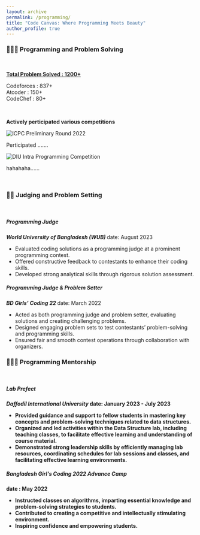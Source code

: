 ```yaml
---
layout: archive
permalink: /programming/
title: "Code Canvas: Where Programming Meets Beauty"
author_profile: true
---
```


<h3>👨🏻‍💻 Programming and Problem Solving</h3>

<br>

<b> [Total Problem Solved : 1200+](https://www.stopstalk.com/user/profile/roar00) </b>

Codeforces : 837+ <br>
Atcoder : 150+ <br>
CodeChef : 80+ <br>

<br>

<b> Actively perticipated various competitions </b> 
<br>

<img title="ICPC Preliminary Round 2022"  src="perfirst.jpeg">
<br>

Perticipated .......

<img title="DIU Intra Programming Competition" src="per1.jpg">

hahahaha......

<br>

<h3>🧑‍⚖️ Judging and Problem Setting </h3><br>
<h5>Programming Judge</h5>
<b><i> World University of Bangladesh (WUB) </i></b> 
date: August 2023
<ul>
  <li>Evaluated coding solutions as a programming judge at a prominent programming contest.</li>
  <li>Offered constructive feedback to contestants to enhance their coding skills.</li>
  <li>Developed strong analytical skills through rigorous solution assessment.</li>

</ul>

<h5>Programming Judge & Problem Setter</h5>
<b><i> BD Girls’ Coding 22 </i></b> 
date: March 2022
<ul>
  <li>Acted as both programming judge and problem setter, evaluating solutions and creating challenging problems.</li>
  <li>Designed engaging problem sets to test contestants’ problem-solving and programming skills.</li>
  <li>Ensured fair and smooth contest operations through collaboration with organizers.</li>

</ul>

<h3>👨🏻‍🏫 Programming Mentorship</h3><br>

<h5>Lab Prefect</h5>
<b><i>Daffodil International University</i>
date: January 2023 - July 2023
<ul>
  <li>Provided guidance and support to fellow students in mastering key concepts and problem-solving techniques related
to data structures.</li>
  <li>Organized and led activities within the Data Structure lab, including teaching classes, to facilitate effective learning
and understanding of course material.</li>
  <li>Demonstrated strong leadership skills by efficiently managing lab resources, coordinating schedules for lab sessions
and classes, and facilitating effective learning environments.</li>
</ul>

<h5> Bangladesh Girl's Coding 2022 Advance Camp </h5>
date : May 2022

<ul>
  <li>Instructed classes on algorithms, imparting essential knowledge and problem-solving strategies to students.</li>
  <li>Contributed to creating a competitive and intellectually stimulating environment.</li>
  <li>Inspiring confidence and empowering students.</li>

</ul>
